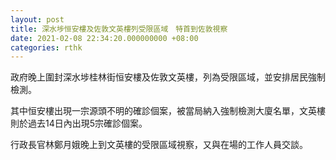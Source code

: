 ```yaml
---
layout: post
title: 深水埗恒安樓及佐敦文英樓列受限區域　特首到佐敦視察
date: 2021-02-08 22:34:20.000000000 +08:00
categories: rthk
---
```


政府晚上圍封深水埗桂林街恒安樓及佐敦文英樓，列為受限區域，並安排居民強制檢測。

其中恒安樓出現一宗源頭不明的確診個案，被當局納入強制檢測大廈名單，文英樓則於過去14日內出現5宗確診個案。

行政長官林鄭月娥晚上到文英樓的受限區域視察，又與在場的工作人員交談。
